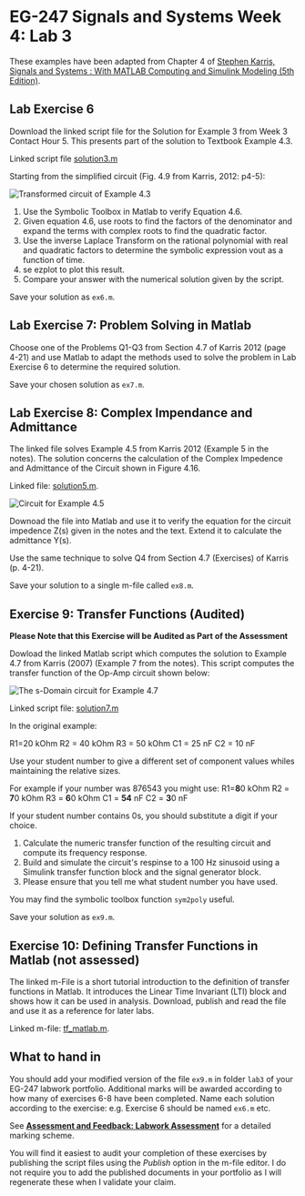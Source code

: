# EG-247 Signals and Systems Week 4: Lab 3

These examples have been adapted from Chapter 4 of <a href="" target="_blank">[Stephen Karris, Signals and Systems : With MATLAB Computing and Simulink Modeling (5th Edition)](http://site.ebrary.com/lib/swansea/docDetail.action?docID=10547416).

## Lab Exercise 6

Download the linked script file for the Solution for Example 3 from Week 3 Contact Hour 5. This presents part of the solution to Textbook Example 4.3.

Linked script file [solution3.m](https://github.com/cpjobling/EG-247-Resources/blob/master/portfolio/lab3/solution3.m)

Starting from the simplified circuit (Fig. 4.9 from Karris, 2012: p4-5):

![Transformed circuit of Example 4.3](https://raw.githubusercontent.com/cpjobling/EG-247-Resources/master/portfolio/lab3/fig4_9.png)

1. Use the Symbolic Toolbox in Matlab to verify Equation 4.6.
2. Given equation 4.6, use roots to find the factors of the denominator and expand the terms with complex roots to find the quadratic factor.
3. Use the inverse Laplace Transform on the rational polynomial with real and quadratic factors to determine the symbolic expression vout as a function of time.
4. se ezplot to plot this result.
5. Compare your answer with the numerical solution given by the script.

Save your solution as `ex6.m`.

## Lab Exercise 7: Problem Solving in Matlab

Choose one of the Problems Q1-Q3 from Section 4.7 of Karris 2012 (page 4-21) and use Matlab to adapt the methods used to solve the problem in Lab Exercise 6 to determine the required solution.

Save your chosen solution as `ex7.m`.

## Lab Exercise 8: Complex Impendance and Admittance

The linked file solves Example 4.5 from Karris 2012 (Example 5 in the notes). The solution concerns the calculation of the Complex Impedence and Admittance of the Circuit shown in Figure 4.16.

Linked file: [solution5.m](https://github.com/cpjobling/EG-247-Resources/blob/master/portfolio/lab3/solution5.m).

![Circuit for Example 4.5](https://raw.githubusercontent.com/cpjobling/EG-247-Resources/master/portfolio/lab3/4_16.png)

Downoad the file into Matlab and use it to verify the equation for the circuit impedence Z(s) given in the notes and the text. Extend it to calculate the admittance Y(s).

Use the same technique to solve Q4 from Section 4.7 (Exercises) of Karris (p. 4-21).

Save your solution to a single m-file called `ex8.m`.

## Exercise 9: Transfer Functions (Audited)

**Please Note that this Exercise will be Audited as Part of the Assessment**

Dowload the linked Matlab script which computes the solution to Example 4.7 from Karris (2007) (Example 7 from the notes). This script computes the transfer function of the Op-Amp circuit shown below:

![The s-Domain circuit for Example 4.7](https://raw.githubusercontent.com/cpjobling/EG-247-Resources/master/portfolio/lab3/fig4_21.png)

Linked script file: [solution7.m](https://github.com/cpjobling/EG-247-Resources/blob/master/portfolio/lab3/solution7.m)

In the original example:

R1=20 kOhm
R2 = 40 kOhm
R3 = 50 kOhm
C1 = 25 nF
C2 = 10 nF

Use your student number to give a different set of component values whiles maintaining the relative sizes.

For example if your number was 876543 you might use:
R1=**8**0 kOhm
R2 = **7**0 kOhm
R3 = **6**0 kOhm
C1 = **54** nF
C2 = **3**0 nF

If your student number contains 0s, you should substitute a digit if your choice.

1. Calculate the numeric transfer function of the resulting circuit and compute its frequency response.
2. Build and simulate the circuit's respinse to a 100 Hz sinusoid using a Simulink transfer function block and the signal generator block.
3. Please ensure that you tell me what student number you have used.

You may find the symbolic toolbox function ``sym2poly`` useful.

Save your solution as `ex9.m`.

## Exercise 10: Defining Transfer Functions in Matlab (not assessed)

The linked m-File is a short tutorial introduction to the definition of transfer functions in Matlab. It introduces the Linear Time Invariant (LTI) block and shows how it can be used in analysis. Download, publish and read the file and use it as a reference for later labs.

Linked m-file: [tf_matlab.m](https://github.com/cpjobling/EG-247-Resources/blob/master/portfolio/lab3/tf_matlab.m).

## What to hand in

You should add your modified version of the file `ex9.m` in folder `lab3` of your EG-247 labwork portfolio. Additional marks will be awarded according to how many of exercises 6-8 have been completed. Name each solution according to the exercise: e.g. Exercise 6 should be named `ex6.m` etc.</p>

See [**Assessment and Feedback: Labwork Assessment**](https://docs.google.com/spreadsheet/ccc?key=0AljOJ7w63DbTdERaUkhYako2V3VEemdabnd6angxSEE&amp;usp=sharing#gid=0) for a detailed marking scheme.

You will find it easiest to audit your completion of these exercises by publishing the script files using the *Publish* option in the m-file editor. I do not require you to add the published documents in your portfolio as I will regenerate these when I validate your claim.
